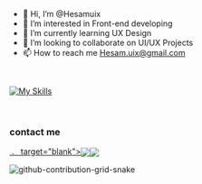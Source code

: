 - 👋 Hi, I’m @Hesamuix
- 👀 I’m interested in Front-end developing
- 🌱 I’m currently learning UX Design
- 💞️ I’m looking to collaborate on UI/UX Projects
- 📫 How to reach me Hesam.uix@gmail.com


<br/>

[![My Skills](https://skillicons.dev/icons?i=figma,photoshop,illustrator,blender,xd,html,css)](https://skillicons.dev)

<br/>

### contact me
<p align="left">
<a href="https://www.linkedin.com/in/hesam-saleki-81039b240/" </pre>‌‌‌‌ ‌. ‌ ‌</pre> target="blank"><img align="center" src="https://skillicons.dev/icons?i=linkedin", href="https://instagram.com/hesam_uix" target="blank"><img align="center" src="https://skillicons.dev/icons?i=instagram" /></a>
</p>

<!---
Hesamuix/Hesamuix is a ✨ special ✨ repository because its `README.md` (this file) appears on your GitHub profile.
You can click the Preview link to take a look at your changes.
--->
 ![github-contribution-grid-snake](https://user-images.githubusercontent.com/90142173/154796318-e529fdc7-2132-4ce7-8417-06b71cf02506.svg)
 
